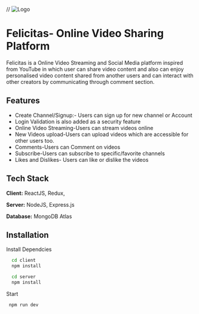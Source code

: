 //
![Logo](https://snipboard.io/g92iIB.jpg)


# Felicitas- Online Video Sharing Platform
Felicitas is a Online Video Streaming and Social Media platform inspired from YouTube in which user can share video content and also can enjoy personalised video content shared from another users and can interact with other creators by communicating through comment section.

## Features

- Create Channel/Signup:-  Users can sign up for new channel or Account
- Login Validation is also added as a security feature
- Online Video Streaming-Users can stream videos online 
- New Videos upload-Users can upload videos which are accessible for other users too.
- Comments-Users can Comment on videos
- Subscribe-Users can subscribe to specific/favorite channels
- Likes and Dislikes- Users can like or dislike the videos

## Tech Stack

**Client:** ReactJS, Redux,

**Server:** NodeJS, Express.js

**Database:** MongoDB Atlas


## Installation

Install Dependcies

```bash
  cd client
  npm install 
```
    
```bash
  cd server
  npm install 
```
    
Start

```bash
 npm run dev
```
    


